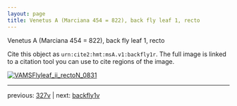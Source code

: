 ```yaml
---
layout: page
title: Venetus A (Marciana 454 = 822), back fly leaf 1, recto
---
```


Venetus A (Marciana 454 = 822), back fly leaf 1, recto

Cite this object as `urn:cite2:hmt:msA.v1:backfly1r`.  The full image is linked to a citation tool you can use to cite regions of the image.

[![VAMSFlyleaf_ii_rectoN_0831](http://www.homermultitext.org/iipsrv?IIIF=/project/homer/pyramidal/deepzoom/hmt/vaimg/2017a/VAMSFlyleaf_ii_rectoN_0831.tif/full/800,/0/default.jpg)](http://www.homermultitext.org/ict2/?urn=urn:cite2:hmt:vaimg.2017a:VAMSFlyleaf_ii_rectoN_0831) 

---

previous:  [327v](../327v/) | next: [backfly1v](../backfly1v/)
